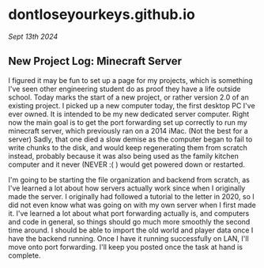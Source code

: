 # dontloseyourkeys.github.io


*Sept 13th 2024*
## New Project Log: Minecraft Server

I figured it may be fun to set up a page for my projects, which is something I've seen other engineering student do as proof they have a life outside school. Today marks the start of a new project, or rather version 2.0 of an existing project. I picked up a new computer today, the first desktop PC I've ever owned. It is intended to be my new dedicated server computer. Right now the main goal is to get the port forwarding set up correctly to run my minecraft server, which previously ran on a 2014 iMac. (Not the best for a server) Sadly, that one died a slow demise as the computer began to fail to write chunks to the disk, and would keep regenerating them from scratch instead, probably because it was also being used as the family kitchen computer and it never (NEVER :( ) would get powered down or restarted. 

I'm going to be starting the file organization and backend from scratch, as I've learned a lot about how servers actually work since when I originally made the server. I originally had followed a tutorial to the letter in 2020, so I did not even know what was going on with my own server when I first made it. I've learned a lot about what port forwarding actually is, and computers and code in general, so things should go much more smoothly the second time around. I should be able to import the old world and player data once I have the backend running. Once I have it running successfully on LAN, I'll move onto port forwarding. I'll keep you posted once the task at hand is complete.
